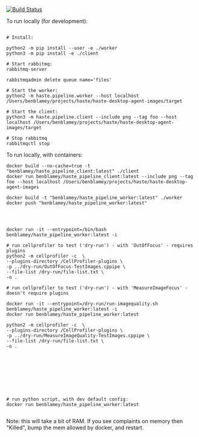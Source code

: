 [![Build Status](https://travis-ci.org/HASTE-project/cellprofiler-pipeline.svg?branch=master)](https://travis-ci.org/HASTE-project/cellprofiler-pipeline)



To run locally (for development):

```

# Install:

python2 -m pip install --user -e ./worker
python3 -m pip install -e ./client

# Start rabbitmq:
rabbitmq-server

rabbitmqadmin delete queue name='files'

# Start the worker:
python2 -m haste.pipeline.worker --host localhost /Users/benblamey/projects/haste/haste-desktop-agent-images/target

# Start the client:
python3 -m haste.pipeline.client --include png --tag foo --host localhost /Users/benblamey/projects/haste/haste-desktop-agent-images/target

# Stop rabbitmq
rabbitmqctl stop

```


To run locally, with containers:

```
docker build --no-cache=true -t "benblamey/haste_pipeline_client:latest" ./client
docker run benblamey/haste_pipeline_client:latest --include png --tag foo --host localhost /Users/benblamey/projects/haste/haste-desktop-agent-images

docker build -t "benblamey/haste_pipeline_worker:latest" ./worker
docker push "benblamey/haste_pipeline_worker:latest"




docker run -it --entrypoint=/bin/bash benblamey/haste_pipeline_worker:latest -i
 
# run cellprofiler to test ('dry-run') - with 'OutOfFocus' - requires plugins
python2 -m cellprofiler -c  \
--plugins-directory /CellProfiler-plugins \
-p ../dry-run/OutOfFocus-TestImages.cppipe \
--file-list /dry-run/file-list.txt \
-o .

# run cellprofiler to test ('dry-run') - with 'MeasureImageFocus' - doesn't require plugins

docker run -it --entrypoint=/dry-run/run-imagequality.sh benblamey/haste_pipeline_worker:latest -i
docker run benblamey/haste_pipeline_worker:latest

python2 -m cellprofiler -c  \
--plugins-directory /CellProfiler-plugins \
-p ../dry-run/MeasureImageQuality-TestImages.cppipe \
--file-list /dry-run/file-list.txt \
-o .









# run python script, with dev default config:
docker run benblamey/haste_pipeline_worker:latest


```
Note: this will take a bit of RAM.
If you see complaints on memory then "Killed", bump the mem allowed by docker, and restart.

